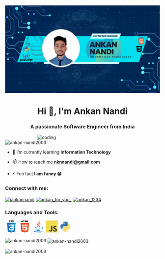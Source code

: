 ![logo](https://github.com/ankan-nandi2003/ankan-nandi2003/blob/main/Blue%20Modern%20Photo%20Technology%20YouTube%20Banner_20240910_214045_0000.png)
<h1 align="center">Hi 👋, I'm Ankan Nandi</h1>
<h3 align="center">A passionate Software Engineer from India</h3>
<img align="right" alt="coding" width="400" src="https://i.pinimg.com/originals/81/17/8b/81178b47a8598f0c81c4799f2cdd4057.gif">
<p align="left"> <img src="https://komarev.com/ghpvc/?username=ankan-nandi2003&label=Profile%20views&color=0e75b6&style=flat" alt="ankan-nandi2003" /> </p>

- 🌱 I’m currently learning **Information Technology**

- 📫 How to reach me **nknnandi@gmail.com**

- ⚡ Fun fact **I am funny 😁**

<h3 align="left">Connect with me:</h3>
<p align="left">
<a href="https://twitter.com/iankannandi" target="blank"><img align="center" src="https://raw.githubusercontent.com/rahuldkjain/github-profile-readme-generator/master/src/images/icons/Social/twitter.svg" alt="iankannandi" height="30" width="40" /></a>
<a href="https://instagram.com/ankan_for_you_" target="blank"><img align="center" src="https://raw.githubusercontent.com/rahuldkjain/github-profile-readme-generator/master/src/images/icons/Social/instagram.svg" alt="ankan_for_you_" height="30" width="40" /></a>
<a href="https://www.leetcode.com/ankan_1234" target="blank"><img align="center" src="https://raw.githubusercontent.com/rahuldkjain/github-profile-readme-generator/master/src/images/icons/Social/leet-code.svg" alt="ankan_1234" height="30" width="40" /></a>
</p>

<h3 align="left">Languages and Tools:</h3>
<p align="left"> <a href="https://www.w3schools.com/css/" target="_blank" rel="noreferrer"> <img src="https://raw.githubusercontent.com/devicons/devicon/master/icons/css3/css3-original-wordmark.svg" alt="css3" width="40" height="40"/> </a> <a href="https://www.w3.org/html/" target="_blank" rel="noreferrer"> <img src="https://raw.githubusercontent.com/devicons/devicon/master/icons/html5/html5-original-wordmark.svg" alt="html5" width="40" height="40"/> </a> <a href="https://www.java.com" target="_blank" rel="noreferrer"> <img src="https://raw.githubusercontent.com/devicons/devicon/master/icons/java/java-original.svg" alt="java" width="40" height="40"/> </a> <a href="https://developer.mozilla.org/en-US/docs/Web/JavaScript" target="_blank" rel="noreferrer"> <img src="https://raw.githubusercontent.com/devicons/devicon/master/icons/javascript/javascript-original.svg" alt="javascript" width="40" height="40"/> </a> <a href="https://www.python.org" target="_blank" rel="noreferrer"> <img src="https://raw.githubusercontent.com/devicons/devicon/master/icons/python/python-original.svg" alt="python" width="40" height="40"/> </a> </p>

<p><img align="left" src="https://github-readme-stats.vercel.app/api/top-langs?username=ankan-nandi2003&show_icons=true&locale=en&layout=compact" alt="ankan-nandi2003" /></p>

<p>&nbsp;<img align="center" src="https://github-readme-stats.vercel.app/api?username=ankan-nandi2003&show_icons=true&locale=en" alt="ankan-nandi2003" /></p>

<p><img align="center" src="https://github-readme-streak-stats.herokuapp.com/?user=ankan-nandi2003&" alt="ankan-nandi2003" /></p>
